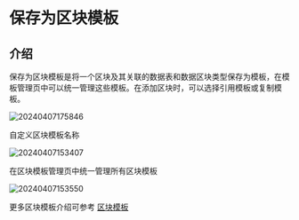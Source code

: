 # 保存为区块模板
<PluginInfo name="ui-schema-storage"></PluginInfo>

## 介绍

保存为区块模板是将一个区块及其关联的数据表和数据区块类型保存为模板，在模板管理页中可以统一管理这些模板。在添加区块时，可以选择引用模板或复制模板。

![20240407175846](https://nocobase-docs.oss-cn-beijing.aliyuncs.com/20240407175846.png)

自定义区块模板名称

![20240407153407](https://nocobase-docs.oss-cn-beijing.aliyuncs.com/20240407153407.png)

在区块模板管理页中统一管理所有区块模板

![20240407153550](https://nocobase-docs.oss-cn-beijing.aliyuncs.com/20240407153550.png)

更多区块模板介绍可参考 [区块模板](/handbook/ui/blocks/block-templates)

